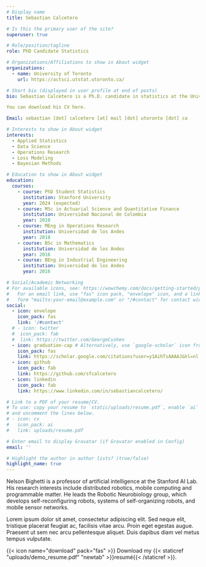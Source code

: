 ```yaml
---
# Display name
title: Sebastian Calcetero

# Is this the primary user of the site?
superuser: true

# Role/position/tagline
role: PhD Candidate Statistics

# Organizations/Affiliations to show in About widget
organizations:
  - name: University of Toronto
    url: https://actsci.utstat.utoronto.ca/

# Short bio (displayed in user profile at end of posts)
bio: Sebastian Calcetero is a Ph.D. candidate in statistics at the University of Toronto. He is mainly interested in the application of statitics and analytics tools to actuarial science, risk management and climate modelling.  His doctoral research concerns the development of interpretable and flexible predictive models for applications in ratemaking and reserving in general insurance. 

You can download his CV here.

Email: sebastian [dot] calcetero [at] mail [dot] utoronto [dot] ca

# Interests to show in About widget
interests:
  - Applied Statistics
  - Data Science
  - Operations Research
  - Loss Modeling
  - Bayesian Methods

# Education to show in About widget
education:
  courses:
    - course: PhD Student Statistics
      institution: Stanford University
      year: 2024 (expected)
    - course: MSc in Actuarial Science and Quantitative Finance
      institution: Universidad Nacional de Colombia
      year: 2018
    - course: MEng in Operations Research
      institution: Universidad de los Andes
      year: 2018
    - course: BSc in Mathematics
      institution: Universidad de los Andes
      year: 2016
    - course: BEng in Industrial Engineering
      institution: Universidad de los Andes
      year: 2016

# Social/Academic Networking
# For available icons, see: https://wowchemy.com/docs/getting-started/page-builder/#icons
#   For an email link, use "fas" icon pack, "envelope" icon, and a link in the
#   form "mailto:your-email@example.com" or "/#contact" for contact widget.
social:
  - icon: envelope
    icon_pack: fas
    link: '/#contact'
  # - icon: twitter
  #  icon_pack: fab
  #  link: https://twitter.com/GeorgeCushen
  - icon: graduation-cap # Alternatively, use `google-scholar` icon from `ai` icon pack
    icon_pack: fas
    link: https://scholar.google.com/citations?user=y1AihTsAAAAJ&hl=nl
  - icon: github
    icon_pack: fab
    link: https://github.com/sfcalcetero
  - icon: linkedin
    icon_pack: fab
    link: https://www.linkedin.com/in/sebastiancalcetero/

# Link to a PDF of your resume/CV.
# To use: copy your resume to `static/uploads/resume.pdf`, enable `ai` icons in `params.toml`,
# and uncomment the lines below.
# - icon: cv
#   icon_pack: ai
#   link: uploads/resume.pdf

# Enter email to display Gravatar (if Gravatar enabled in Config)
email: ''

# Highlight the author in author lists? (true/false)
highlight_name: true
---
```


Nelson Bighetti is a professor of artificial intelligence at the Stanford AI Lab. His research interests include distributed robotics, mobile computing and programmable matter. He leads the Robotic Neurobiology group, which develops self-reconfiguring robots, systems of self-organizing robots, and mobile sensor networks.

Lorem ipsum dolor sit amet, consectetur adipiscing elit. Sed neque elit, tristique placerat feugiat ac, facilisis vitae arcu. Proin eget egestas augue. Praesent ut sem nec arcu pellentesque aliquet. Duis dapibus diam vel metus tempus vulputate.

{{< icon name="download" pack="fas" >}} Download my {{< staticref "uploads/demo_resume.pdf" "newtab" >}}resumé{{< /staticref >}}.
